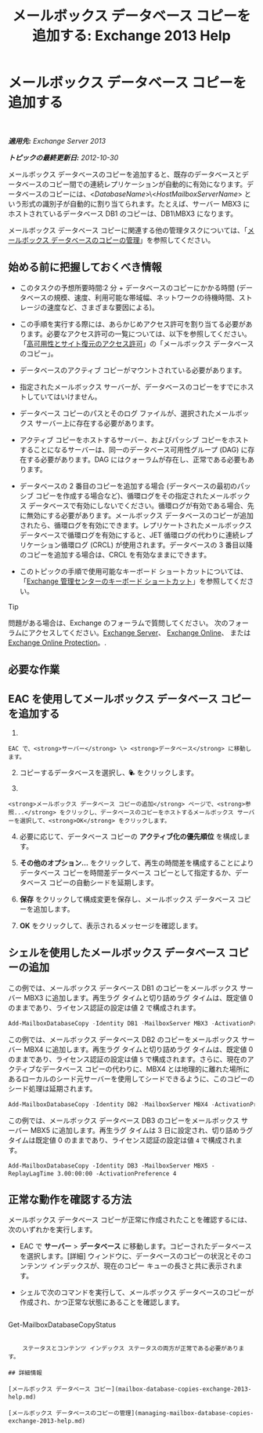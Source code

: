 ﻿---
title: 'メールボックス データベース コピーを追加する: Exchange 2013 Help'
TOCTitle: メールボックス データベース コピーを追加する
ms:assetid: 784bf48f-8af5-422c-a63f-2f01fc0cf151
ms:mtpsurl: https://technet.microsoft.com/ja-jp/library/Dd298080(v=EXCHG.150)
ms:contentKeyID: 48269680
ms.date: 05/23/2018
mtps_version: v=EXCHG.150
ms.translationtype: MT
---

# メールボックス データベース コピーを追加する

 

_**適用先:** Exchange Server 2013_

_**トピックの最終更新日:** 2012-10-30_

メールボックス データベースのコピーを追加すると、既存のデータベースとデータベースのコピー間での連続レプリケーションが自動的に有効になります。データベースのコピーには、\<*DatabaseName*\>\\\<*HostMailboxServerName*\> という形式の識別子が自動的に割り当てられます。たとえば、サーバー MBX3 にホストされているデータベース DB1 のコピーは、DB1\\MBX3 になります。

メールボックス データベース コピーに関連する他の管理タスクについては、「[メールボックス データベースのコピーの管理](managing-mailbox-database-copies-exchange-2013-help.md)」を参照してください。

## 始める前に把握しておくべき情報

  - このタスクの予想所要時間:2 分 + データベースのコピーにかかる時間 (データベースの規模、速度、利用可能な帯域幅、ネットワークの待機時間、ストレージの速度など、さまざまな要因による)。

  - この手順を実行する際には、あらかじめアクセス許可を割り当てる必要があります。必要なアクセス許可の一覧については、以下を参照してください。「[高可用性とサイト復元のアクセス許可](high-availability-and-site-resilience-permissions-exchange-2013-help.md)」の「メールボックス データベースのコピー」。

  - データベースのアクティブ コピーがマウントされている必要があります。

  - 指定されたメールボックス サーバーが、データベースのコピーをすでにホストしていてはいけません。

  - データベース コピーのパスとそのログ ファイルが、選択されたメールボックス サーバー上に存在する必要があります。

  - アクティブ コピーをホストするサーバー、およびパッシブ コピーをホストすることになるサーバーは、同一のデータベース可用性グループ (DAG) に存在する必要があります。DAG にはクォーラムが存在し、正常である必要もあります。

  - データベースの 2 番目のコピーを追加する場合 (データベースの最初のパッシブ コピーを作成する場合など)、循環ログをその指定されたメールボックス データベースで有効にしないでください。循環ログが有効である場合、先に無効にする必要があります。メールボックス データベースのコピーが追加されたら、循環ログを有効にできます。レプリケートされたメールボックス データベースで循環ログを有効にすると、JET 循環ログの代わりに連続レプリケーション循環ログ (CRCL) が使用されます。データベースの 3 番目以降のコピーを追加する場合は、CRCL を有効なままにできます。

  - このトピックの手順で使用可能なキーボード ショートカットについては、「[Exchange 管理センターのキーボード ショートカット](keyboard-shortcuts-in-the-exchange-admin-center-exchange-online-protection-help.md)」を参照してください。


> [!TIP]
> 問題がある場合は、Exchange のフォーラムで質問してください。 次のフォーラムにアクセスしてください。<A href="https://go.microsoft.com/fwlink/p/?linkid=60612">Exchange Server</A>、 <A href="https://go.microsoft.com/fwlink/p/?linkid=267542">Exchange Online</A>、 または <A href="https://go.microsoft.com/fwlink/p/?linkid=285351">Exchange Online Protection</A>。.



## 必要な作業

## EAC を使用してメールボックス データベース コピーを追加する

1.  
    
    EAC で、<strong>サーバー</strong> \> <strong>データベース</strong> に移動します。

2.  コピーするデータベースを選択し、![データベース コピーの追加](images/Dd298080.435c15ff-abf2-4de8-b280-f053db1afa13(EXCHG.150).gif "データベース コピーの追加") をクリックします。

3.  
    
    <strong>メールボックス データベース コピーの追加</strong> ページで、<strong>参照...</strong> をクリックし、データベースのコピーをホストするメールボックス サーバーを選択して、<strong>OK</strong> をクリックします。

4.  必要に応じて、データベース コピーの <strong>アクティブ化の優先順位</strong> を構成します。

5.  <strong>その他のオプション…</strong> をクリックして、再生の時間差を構成することによりデータベース コピーを時間差データベース コピーとして指定するか、データベース コピーの自動シードを延期します。

6.  <strong>保存</strong> をクリックして構成変更を保存し、メールボックス データベース コピーを追加します。

7.  <strong>OK</strong> をクリックして、表示されるメッセージを確認します。

## シェルを使用したメールボックス データベース コピーの追加

この例では、メールボックス データベース DB1 のコピーをメールボックス サーバー MBX3 に追加します。再生ラグ タイムと切り詰めラグ タイムは、既定値 0 のままであり、ライセンス認証の設定は値 2 で構成されます。

```powershell
Add-MailboxDatabaseCopy -Identity DB1 -MailboxServer MBX3 -ActivationPreference 2
```

この例では、メールボックス データベース DB2 のコピーをメールボックス サーバー MBX4 に追加します。再生ラグ タイムと切り詰めラグ タイムは、既定値 0 のままであり、ライセンス認証の設定は値 `5` で構成されます。さらに、現在のアクティブなデータベース コピーの代わりに、MBX4 とは地理的に離れた場所にあるローカルのシード元サーバーを使用してシードできるように、このコピーのシード処理は延期されます。

```powershell
Add-MailboxDatabaseCopy -Identity DB2 -MailboxServer MBX4 -ActivationPreference 5 -SeedingPostponed
```

この例では、メールボックス データベース DB3 のコピーをメールボックス サーバー MBX5 に追加します。再生ラグ タイムは 3 日に設定され、切り詰めラグ タイムは既定値 0 のままであり、ライセンス認証の設定は値 `4` で構成されます。

    Add-MailboxDatabaseCopy -Identity DB3 -MailboxServer MBX5 -ReplayLagTime 3.00:00:00 -ActivationPreference 4

## 正常な動作を確認する方法

メールボックス データベース コピーが正常に作成されたことを確認するには、次のいずれかを実行します。

  - EAC で <strong>サーバー</strong> \> <strong>データベース</strong> に移動します。コピーされたデータベースを選択します。\[詳細\] ウィンドウに、データベースのコピーの状況とそのコンテンツ インデックスが、現在のコピー キューの長さと共に表示されます。

  - シェルで次のコマンドを実行して、メールボックス データベースのコピーが作成され、かつ正常な状態にあることを確認します。
    
    ```powershell
Get-MailboxDatabaseCopyStatus <DatabaseCopyName>
```
    
    ステータスとコンテンツ インデックス ステータスの両方が正常である必要があります。

## 詳細情報

[メールボックス データベース コピー](mailbox-database-copies-exchange-2013-help.md)

[メールボックス データベースのコピーの管理](managing-mailbox-database-copies-exchange-2013-help.md)

